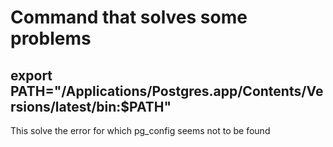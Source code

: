 # Command that solves some problems

## export PATH="/Applications/Postgres.app/Contents/Versions/latest/bin:$PATH"

This solve the error for which pg_config seems not to be found
